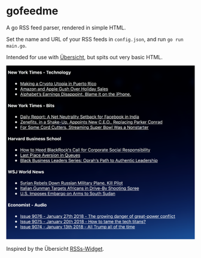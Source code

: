 # gofeedme

A go RSS feed parser, rendered in simple HTML.

Set the name and URL of your RSS feeds in `config.json`, and run `go run main.go`.

Intended for use with [Übersicht](http://tracesof.net/uebersicht/), but spits out very basic HTML.

![example usage in Übersicht](example-ubersicht.png)

Inspired by the Übersicht [RSSs-Widget](http://tracesof.net/uebersicht-widgets/#RSSs_Ubersicht_Widget).
